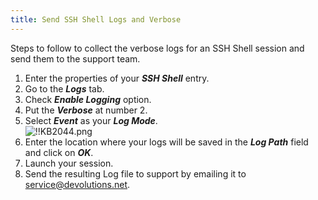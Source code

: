 ```yaml
---
title: Send SSH Shell Logs and Verbose
---
```

Steps to follow to collect the verbose logs for an SSH Shell session and send them to the support team.

1. Enter the properties of your ***SSH Shell*** entry.
1. Go to the ***Logs*** tab.
1. Check ***Enable Logging*** option.
1. Put the ***Verbose*** at number 2.
1. Select ***Event*** as your ***Log Mode***.  
![!!KB2044.png](https://webdevolutions.azureedge.net/docs/en/kb/KB2044.png)
1. Enter the location where your logs will be saved in the ***Log Path*** field and click on ***OK***.
1. Launch your session.
1. Send the resulting Log file to support by emailing it to [service@devolutions.net](mailto:service@devolutions.net).
